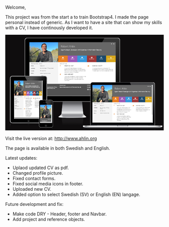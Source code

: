 Welcome,

This project was from the start a to train Bootstrap4. 
I made the page personal instead of generic. As I want to have a site that can show my skills with a CV, I have continously developed it.

<img alt="Site Example" src="assets/images/site_example.png">


Visit the live version at: http://www.ahlin.org

The page is available in both Swedish and English.

Latest updates:
- Uplaod updated CV as pdf.
- Changed profile picture.
- Fixed contact forms.
- Fixed social media icons in footer.
- Uploaded new CV.
- Added option to select Swedish (SV) or English (EN) langage.

Future development and fix:  
- Make code DRY - Header, footer and Navbar.
- Add project and reference objects.